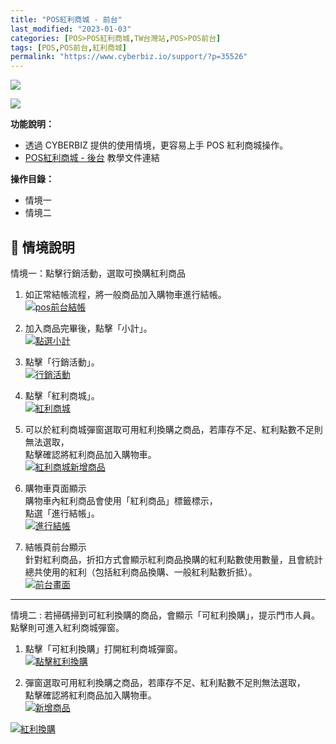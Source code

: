 ```yaml
---
title: "POS紅利商城 - 前台"
last_modified: "2023-01-03"
categories: [POS>POS紅利商城,TW台灣站,POS>POS前台]
tags: [POS,POS前台,紅利商城]
permalink: "https://www.cyberbiz.io/support/?p=35526"
---
```


![](https://www.cyberbiz.io/support/wp-content/uploads/適用站別.png)

[![](https://www.cyberbiz.io/support/wp-content/uploads/台灣站.png)](https://www.cyberbiz.io/support/?page_id=2490)

**功能說明：**  

* 透過 CYBERBIZ 提供的使用情境，更容易上手 POS 紅利商城操作。 
* [POS紅利商城 - 後台](https://www.cyberbiz.io/support/?p=35549) 教學文件連結

**操作目錄：**

* 情境一
* 情境二

## 📌 情境說明



情境一：點擊行銷活動，選取可換購紅利商品




1. 如正常結帳流程，將一般商品加入購物車進行結帳。  
[![pos前台結帳](https://www.cyberbiz.io/support/wp-content/uploads/POS紅利商城-前台01.png)](https://www.cyberbiz.io/support/wp-content/uploads/POS紅利商城-前台01.png)




2. 加入商品完畢後，點擊「小計」。  
[![點選小計](https://www.cyberbiz.io/support/wp-content/uploads/POS紅利商城-前台02.png)](https://www.cyberbiz.io/support/wp-content/uploads/POS紅利商城-前台02.png)




3. 點擊「行銷活動」。  
[![行銷活動](https://www.cyberbiz.io/support/wp-content/uploads/POS紅利商城-前台03.png)](https://www.cyberbiz.io/support/wp-content/uploads/POS紅利商城-前台03.png)




4. 點擊「紅利商城」。  
[![紅利商城](https://www.cyberbiz.io/support/wp-content/uploads/POS紅利商城-前台04.png)](https://www.cyberbiz.io/support/wp-content/uploads/POS紅利商城-前台04.png)




5. 可以於紅利商城彈窗選取可用紅利換購之商品，若庫存不足、紅利點數不足則無法選取，  
點擊確認將紅利商品加入購物車。  
[![紅利商城新增商品](https://www.cyberbiz.io/support/wp-content/uploads/POS紅利商城-前台05.png)](https://www.cyberbiz.io/support/wp-content/uploads/POS紅利商城-前台05.png)




6. 購物車頁面顯示  
購物車內紅利商品會使用「紅利商品」標籤標示，  
點選「進行結帳」。  
[![進行結帳](https://www.cyberbiz.io/support/wp-content/uploads/POS紅利商城-前台06.png)](https://www.cyberbiz.io/support/wp-content/uploads/POS紅利商城-前台06.png)




7. 結帳頁前台顯示  
針對紅利商品，折扣方式會顯示紅利商品換購的紅利點數使用數量，且會統計總共使用的紅利（包括紅利商品換購、一般紅利點數折抵）。  
[![前台畫面](https://www.cyberbiz.io/support/wp-content/uploads/POS紅利商城-前台07.png)](https://www.cyberbiz.io/support/wp-content/uploads/POS紅利商城-前台07.png)




* * *



情境二 : 若掃碼掃到可紅利換購的商品，會顯示「可紅利換購」，提示門市人員。點擊則可進入紅利商城彈窗。




1. 點擊「可紅利換購」打開紅利商城彈窗。  
[![點擊紅利換購](https://www.cyberbiz.io/support/wp-content/uploads/POS紅利商城-前台08.png)](https://www.cyberbiz.io/support/wp-content/uploads/POS紅利商城-前台08.png)




2. 彈窗選取可用紅利換購之商品，若庫存不足、紅利點數不足則無法選取，  
點擊確認將紅利商品加入購物車。  
[![新增商品](https://www.cyberbiz.io/support/wp-content/uploads/POS紅利商城-前台09.png)](https://www.cyberbiz.io/support/wp-content/uploads/POS紅利商城-前台09.png)



[![紅利換購](https://www.cyberbiz.io/support/wp-content/uploads/POS紅利商城-前台10.png)](https://www.cyberbiz.io/support/wp-content/uploads/POS紅利商城-前台10.png)

